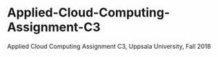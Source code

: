 # Applied-Cloud-Computing-Assignment-C3
Applied Cloud Computing Assignment C3, Uppsala University, Fall 2018
